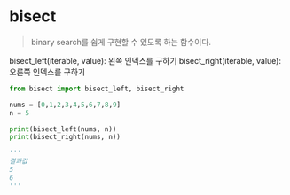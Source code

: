 # bisect

> binary search를 쉽게 구현할 수 있도록 하는 함수이다.

bisect_left(iterable, value): 왼쪽 인덱스를 구하기
bisect_right(iterable, value): 오른쪽 인덱스를 구하기

```py
from bisect import bisect_left, bisect_right

nums = [0,1,2,3,4,5,6,7,8,9]
n = 5

print(bisect_left(nums, n))
print(bisect_right(nums, n))

'''
결과값
5
6
'''
```
